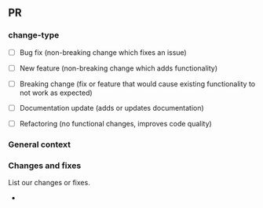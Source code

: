 ## PR

### change-type 

- [ ] Bug fix (non-breaking change which fixes an issue)
- [ ] New feature (non-breaking change which adds functionality)
- [ ] Breaking change (fix or feature that would cause existing functionality to not work as expected)
- [ ] Documentation update (adds or updates documentation)
- [ ] Refactoring (no functional changes, improves code quality)


### General context


### Changes and fixes

List our changes or fixes.

- 
